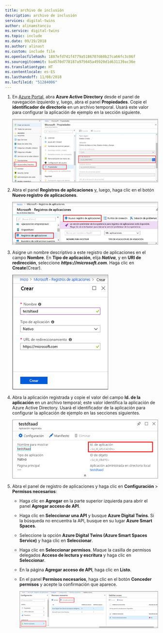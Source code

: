 ```yaml
---
title: archivo de inclusión
description: archivo de inclusión
services: digital-twins
author: alinamstanciu
ms.service: digital-twins
ms.topic: include
ms.date: 09/19/2018
ms.author: alinast
ms.custom: include file
ms.openlocfilehash: 1887efd741f4779a5186707d60b27ca66fc3c06f
ms.sourcegitcommit: ba4570d778187a975645a45920d1d631139ac36e
ms.translationtype: HT
ms.contentlocale: es-ES
ms.lasthandoff: 11/08/2018
ms.locfileid: "51284006"
---
```

1. En [Azure Portal](https://portal.azure.com), abra **Azure Active Directory** desde el panel de navegación izquierdo y, luego, abra el panel **Propiedades**. Copie el **identificador de directorio** en un archivo temporal. Usará este valor para configurar la aplicación de ejemplo en la sección siguiente.

    ![Identificador de directorio de Azure Active Directory](./media/digital-twins-permissions/aad-app-reg-tenant.png)

1. Abra el panel **Registros de aplicaciones** y, luego, haga clic en el botón **Nuevo registro de aplicaciones**.
    
    ![Nuevo registro de aplicaciones de Azure Active Directory](./media/digital-twins-permissions/aad-app-reg-start.png)

1. Asigne un nombre descriptivo a este registro de aplicaciones en el campo **Nombre**. En **Tipo de aplicación**, elija **_Nativa_**, y en **URI de redirección**, seleccione **_https://microsoft.com_**. Haga clic en **Create**(Crear).

    ![Creación de registro de aplicaciones de Azure Active Directory](./media/digital-twins-permissions/aad-app-reg-create.png)

1. Abra la aplicación registrada y copie el valor del campo **Id. de la aplicación** en un archivo temporal; este valor identifica la aplicación de Azure Active Directory. Usará el identificador de la aplicación para configurar la aplicación de ejemplo en las secciones siguientes.

    ![Identificador de la aplicación de Azure Active Directory](./media/digital-twins-permissions/aad-app-reg-app-id.png)

1. Abra el panel de registro de aplicaciones y haga clic en **Configuración** > **Permisos necesarios**:
    - Haga clic en **Agregar** en la parte superior izquierda para abrir el panel **Agregar acceso de API**.
    - Haga clic en **Seleccionar una API** y busque **Azure Digital Twins**. Si la búsqueda no encuentra la API, busque en su lugar **Azure Smart Spaces**.
    - Seleccione la opción **Azure Digital Twins (Azure Smart Spaces Service)** y haga clic en **Seleccionar**.
    - Haga clic en **Seleccionar permisos**. Maque la casilla de permisos delegados **Acceso de lectura y escritura** y haga clic en **Seleccionar**.
    - En la página **Agregar acceso de API**, haga clic en **Listo**.
    - En el panel **Permisos necesarios**, haga clic en el botón **Conceder permisos** y acepte la confirmación que aparece.

       ![Registro de aplicaciones de Azure Active Directory: agregar API](./media/digital-twins-permissions/aad-app-req-permissions.png)
